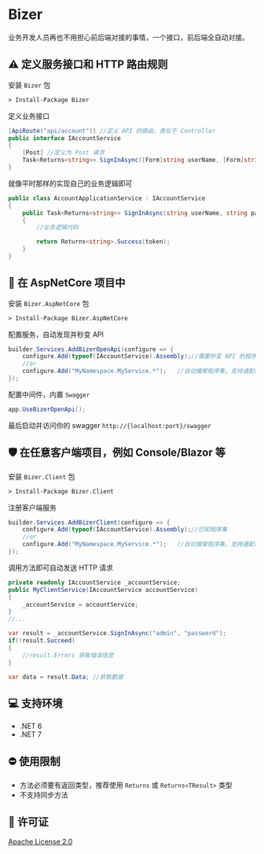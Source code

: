 # Bizer
业务开发人员再也不用担心前后端对接的事情，一个接口，前后端全自动对接。

## :warning: 定义服务接口和 HTTP 路由规则
安装 `Bizer` 包
```ps
> Install-Package Bizer
```
定义业务接口
```cs
[ApiRoute("api/account")] //定义 API 的路由，类似于 Controller
public interface IAccountService
{
	[Post] //定义为 Post 请求
	Task<Returns<string>> SignInAsync([Form]string userName, [Form]string password); //参数使用 form 方式
}
```

就像平时那样的实现自己的业务逻辑即可
```cs
public class AccountApplicationService : IAccountService
{
	public Task<Returns<string>> SignInAsync(string userName, string password)
	{
		//业务逻辑代码

		return Returns<string>.Success(token);
	}
}
```

## :pushpin: 在 AspNetCore 项目中
安装 `Bizer.AspNetCore` 包
```ps
> Install-Package Bizer.AspNetCore
```
配置服务，自动发现并秒变 API
```cs
builder.Services.AddBizerOpenApi(configure => {
	configure.Add(typeof(IAccountService).Assembly);//需要秒变 API 的程序集
	//or
	configure.Add("MyNamespace.MyService.*");	//自动搜索程序集，支持通配符
});
```
配置中间件，内置 `Swagger`
```cs
app.UseBizerOpenApi();
```
最后启动并访问你的 swagger `http://{localhost:port}/swagger`

## :shield: 在任意客户端项目，例如 Console/Blazor 等
安装 `Bizer.Client` 包
```ps
> Install-Package Bizer.Client
```
注册客户端服务
```cs
builder.Services.AddBizerClient(configure => {
	configure.Add(typeof(IAccountService).Assembly);//已知程序集
	//or
	configure.Add("MyNamespace.MyService.*");	//自动搜索程序集，支持通配符
});
```
调用方法即可自动发送 HTTP 请求
```cs
private readonly IAccountService _accountService;
public MyClientService(IAccountService accountService)
{
	_accountService = accountService;
}
//...

var result = _accountService.SignInAsync("admin", "password");
if(!result.Succeed)
{
	//result.Errors 获取错误信息
}

var data = result.Data; //获取数据
```
## :computer: 支持环境
* .NET 6
* .NET 7

## :no_entry: 使用限制
* 方法必须要有返回类型，推荐使用 `Returns` 或 `Returns<TResult>` 类型
* 不支持同步方法

## :page_with_curl: 许可证
[Apache License 2.0](https://apache.org/licenses/LICENSE-2.0)
